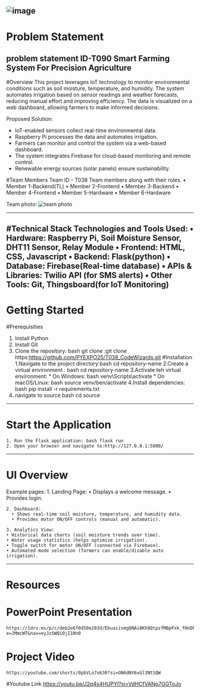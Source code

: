 ![image](https://github.com/user-attachments/assets/222d1c3f-2ae9-4410-838f-e04ed41cd319)
-------------------------------------------------------------------------------------------------------------------------------------------------------------------
# Problem Statement
problem statement ID-T090
Smart Farming  System For Precision Agriculture
-------------------------------------------------------------------------------------------------------------------------------------------------------------------
#Overview
This project leverages IoT technology to monitor environmental conditions such as soil moisture, temperature, and humidity. The system automates irrigation based on sensor readings and weather forecasts, reducing manual effort and improving efficiency. The data is visualized on a web dashboard, allowing farmers to make informed decisions. 

Proposed Solution:
- IoT-enabled sensors collect real-time environmental data.
- Raspberry Pi processes the data and automates irrigation.
- Farmers can monitor and control the system via a web-based dashboard.
- The system integrates Firebase for cloud-based monitoring and remote control.
- Renewable energy sources (solar panels) ensure sustainability.

#Team Members
Team ID - T038
Team members along with their roles.
• Member 1-Backend(TL)
• Member 2-Frontend 
• Member 3-Backend
• Member 4-Frontend
• Member 5-Hardware
• Member 6-Hardware

Team photo:
![team photo](https://github.com/user-attachments/assets/270e3061-3627-4480-980c-89dc00223a65)

--------------------------------------------------------------------------------------------------------------------------------------------------------------------
#Technical Stack
Technologies and Tools Used:
     • Hardware: Raspberry Pi, Soil Moisture Sensor, DHT11 Sensor, Relay Module
     • Frontend: HTML, CSS, Javascript
     • Backend: Flask(python) 
     • Database: Firebase(Real-time database)
     • APIs & Libraries: Twilio API (for SMS alerts)
     • Other Tools: Git, Thingsboard(for IoT Monitoring) 
 -------------------------------------------------------------------------------------------------------------------------------------------------------------------
 # Getting Started
 #Prerequisities
   1. Install Python
   2. Install Git
   3. Clone the repository: bash git clone :git clone https:https://github.com/PYEXPO25/T038_CodeWizards.git
#Installation
   1.Navigate to the project directory:bash cd repository-name
   2.Create a virtual environment : bash cd repository-name
   3.Activate teh virtual environment:
       ° On Windows: bash venv\Scripts\activate
       ° On macOS/Linux: bash source venv/ben/activate
   4.Install dependencies: bash pip install -r requirements.txt
   5. navigate to source bash cd source
 -------------------------------------------------------------------------------------------------------------------------------------------------------------------
 # Start the Application
    1. Run the Flask application: bash flask run
    2. Open your browser and navigate to:http://127.0.0.1:5000/
  ------------------------------------------------------------------------------------------------------------------------------------------------------------------
  # UI Overview
  Example pages:
    1. Landing Page:
       • Displays a welcome message.
       • Provides login.

    2. Dashboard:
      • Shows real-time soil moisture, temperature, and humidity data.
      • Provides motor ON/OFF controls (manual and automatic).
  
    3. Analytics View:
    • Historical data charts (soil moisture trends over time).
    • Water usage statistics (helps optimize irrigation).
    • Toggle switch for motor ON/OFF (connected via Firebase).
    • Automated mode selection (farmers can enable/disable auto irrigation).

  ------------------------------------------------------------------------------------------------------------------------------------------------------------------
  # Resources
  # PowerPoint Presentation
    https://1drv.ms/p/c/deb2e6f0d50e203d/EbuaiismgQNAi8Kh8QtpzfMBpFxk_fHnDkEwfaIEaxtZMQ?e=JMmcWT&nav=eyJzSWQiOjI1Nn0
  # Project Video
    https://youtube.com/shorts/0pbVLo7o630?si=GN6dNY6xGl3NtSQW
  #Youtube Link
    https://youtu.be/J2q4s4HUPYI?si=VdHCfVANp7GGToJo
  
  
                                             
     

